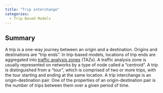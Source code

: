 ```yaml
---
title: "Trip interchange"
categories:
  - Trip Based Models
---
```


Summary
-------

A trip is a one-way journey between an origin and a destination. Origins and destinations are “trip ends”. In trip-based models, locations of trip ends are aggregated into [traffic analysis zones](https://tfresource.github.io/topics/Traffic_Analysis_Zone.html) (TAZs). A traffic analysis zone is usually represented on networks by a type of node called a “centroid”. A trip is distinguished from a “tour”, which is comprised of two or more trips, with the tour starting and ending at the same location. A trip interchange is an origin-destination pair. One of the properties of an origin-destination pair is the number of trips between them over a given period of time.

